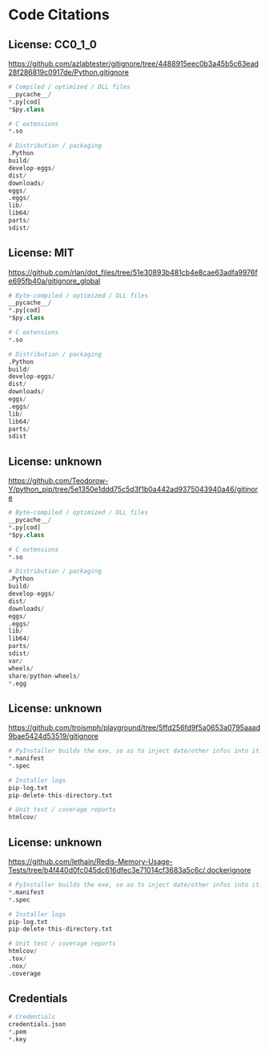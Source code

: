 # Code Citations

## License: CC0_1_0

https://github.com/azlabtester/gitignore/tree/4488915eec0b3a45b5c63ead28f286819c0917de/Python.gitignore

```python
# Compiled / optimized / DLL files
__pycache__/
*.py[cod]
*$py.class

# C extensions
*.so

# Distribution / packaging
.Python
build/
develop-eggs/
dist/
downloads/
eggs/
.eggs/
lib/
lib64/
parts/
sdist/
```


## License: MIT

https://github.com/rlan/dot_files/tree/51e30893b481cb4e8cae63adfa9976fe695fb40a/gitignore_global

```python
# Byte-compiled / optimized / DLL files
__pycache__/
*.py[cod]
*$py.class

# C extensions
*.so

# Distribution / packaging
.Python
build/
develop-eggs/
dist/
downloads/
eggs/
.eggs/
lib/
lib64/
parts/
sdist
```


## License: unknown

https://github.com/Teodorow-Y/python_pip/tree/5e1350e1ddd75c5d3f1b0a442ad9375043940a46/gitinore

```python
# Byte-compiled / optimized / DLL files
__pycache__/
*.py[cod]
*$py.class

# C extensions
*.so

# Distribution / packaging
.Python
build/
develop-eggs/
dist/
downloads/
eggs/
.eggs/
lib/
lib64/
parts/
sdist/
var/
wheels/
share/python-wheels/
*.egg
```


## License: unknown

https://github.com/troismph/playground/tree/5ffd256fd9f5a0653a0795aaad9bae5424d53519/gitignore

```python
# PyInstaller builds the exe, so as to inject date/other infos into it.
*.manifest
*.spec

# Installer logs
pip-log.txt
pip-delete-this-directory.txt

# Unit test / coverage reports
htmlcov/
```


## License: unknown

https://github.com/lethain/Redis-Memory-Usage-Tests/tree/b4f440d0fc045dc616dfec3e71014cf3683a5c6c/.dockerignore

```python
# PyInstaller builds the exe, so as to inject date/other infos into it.
*.manifest
*.spec

# Installer logs
pip-log.txt
pip-delete-this-directory.txt

# Unit test / coverage reports
htmlcov/
.tox/
.nox/
.coverage
```

## Credentials

```python
# Credentials
credentials.json
*.pem
*.key
```

